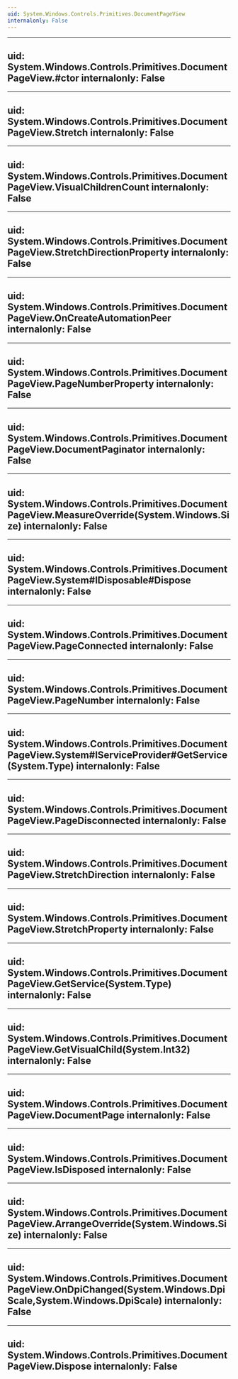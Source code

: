 ```yaml
---
uid: System.Windows.Controls.Primitives.DocumentPageView
internalonly: False
---
```


---
uid: System.Windows.Controls.Primitives.DocumentPageView.#ctor
internalonly: False
---

---
uid: System.Windows.Controls.Primitives.DocumentPageView.Stretch
internalonly: False
---

---
uid: System.Windows.Controls.Primitives.DocumentPageView.VisualChildrenCount
internalonly: False
---

---
uid: System.Windows.Controls.Primitives.DocumentPageView.StretchDirectionProperty
internalonly: False
---

---
uid: System.Windows.Controls.Primitives.DocumentPageView.OnCreateAutomationPeer
internalonly: False
---

---
uid: System.Windows.Controls.Primitives.DocumentPageView.PageNumberProperty
internalonly: False
---

---
uid: System.Windows.Controls.Primitives.DocumentPageView.DocumentPaginator
internalonly: False
---

---
uid: System.Windows.Controls.Primitives.DocumentPageView.MeasureOverride(System.Windows.Size)
internalonly: False
---

---
uid: System.Windows.Controls.Primitives.DocumentPageView.System#IDisposable#Dispose
internalonly: False
---

---
uid: System.Windows.Controls.Primitives.DocumentPageView.PageConnected
internalonly: False
---

---
uid: System.Windows.Controls.Primitives.DocumentPageView.PageNumber
internalonly: False
---

---
uid: System.Windows.Controls.Primitives.DocumentPageView.System#IServiceProvider#GetService(System.Type)
internalonly: False
---

---
uid: System.Windows.Controls.Primitives.DocumentPageView.PageDisconnected
internalonly: False
---

---
uid: System.Windows.Controls.Primitives.DocumentPageView.StretchDirection
internalonly: False
---

---
uid: System.Windows.Controls.Primitives.DocumentPageView.StretchProperty
internalonly: False
---

---
uid: System.Windows.Controls.Primitives.DocumentPageView.GetService(System.Type)
internalonly: False
---

---
uid: System.Windows.Controls.Primitives.DocumentPageView.GetVisualChild(System.Int32)
internalonly: False
---

---
uid: System.Windows.Controls.Primitives.DocumentPageView.DocumentPage
internalonly: False
---

---
uid: System.Windows.Controls.Primitives.DocumentPageView.IsDisposed
internalonly: False
---

---
uid: System.Windows.Controls.Primitives.DocumentPageView.ArrangeOverride(System.Windows.Size)
internalonly: False
---

---
uid: System.Windows.Controls.Primitives.DocumentPageView.OnDpiChanged(System.Windows.DpiScale,System.Windows.DpiScale)
internalonly: False
---

---
uid: System.Windows.Controls.Primitives.DocumentPageView.Dispose
internalonly: False
---
